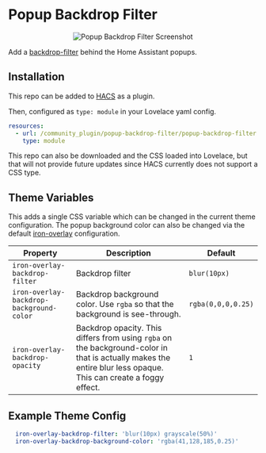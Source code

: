 # Popup Backdrop Filter

<p align="center">
    <img src="/screenshot.png" title="Popup Backdrop Filter Screenshot">
</p>

Add a [backdrop-filter](https://developer.mozilla.org/en-US/docs/Web/CSS/backdrop-filter) behind the Home Assistant popups.

## Installation
This repo can be added to [HACS](https://github.com/custom-components/hacs) as a plugin.

Then, configured as `type: module` in your Lovelace yaml config.
```yaml
resources:
  - url: /community_plugin/popup-backdrop-filter/popup-backdrop-filter.js
    type: module
```

This repo can also be downloaded and the CSS loaded into Lovelace, but that will not provide future updates since HACS currently does not support a CSS type.

## Theme Variables
This adds a single CSS variable which can be changed in the current theme configuration. The popup background color can also be changed via the default [iron-overlay](https://www.webcomponents.org/element/@polymer/iron-overlay-behavior) configuration.

| Property                                 | Description                                                                                                                                                     | Default           |
|------------------------------------------|-----------------------------------------------------------------------------------------------------------------------------------------------------------------|-------------------|
| `iron-overlay-backdrop-filter`           | Backdrop filter                                                                                                                                                 | `blur(10px)`      |
| `iron-overlay-backdrop-background-color` | Backdrop background color. Use `rgba` so that the background is see-through.                                                                                    | `rgba(0,0,0,0.25)` |
| `iron-overlay-backdrop-opacity`          | Backdrop opacity. This differs from using `rgba` on the background-color in that is actually makes the entire blur less opaque. This can create a foggy effect. | `1`               |

## Example Theme Config
```yaml
  iron-overlay-backdrop-filter: 'blur(10px) grayscale(50%)'
  iron-overlay-backdrop-background-color: 'rgba(41,128,185,0.25)'
```
